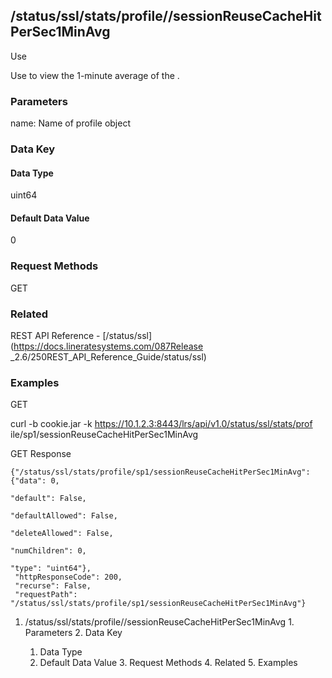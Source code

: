 ## /status/ssl/stats/profile/<name>/sessionReuseCacheHitPerSec1MinAvg

Use

Use to view the 1-minute average of the .

### Parameters

name: Name of profile object

### Data Key

#### Data Type

uint64

#### Default Data Value

0

### Request Methods

GET

### Related

REST API Reference - [/status/ssl](https://docs.lineratesystems.com/087Release
_2.6/250REST_API_Reference_Guide/status/ssl)

### Examples

GET

curl -b cookie.jar -k https://10.1.2.3:8443/lrs/api/v1.0/status/ssl/stats/prof
ile/sp1/sessionReuseCacheHitPerSec1MinAvg

GET Response

    
    {"/status/ssl/stats/profile/sp1/sessionReuseCacheHitPerSec1MinAvg": {"data": 0,
                                                                            "default": False,
                                                                            "defaultAllowed": False,
                                                                            "deleteAllowed": False,
                                                                            "numChildren": 0,
                                                                            "type": "uint64"},
     "httpResponseCode": 200,
     "recurse": False,
     "requestPath": "/status/ssl/stats/profile/sp1/sessionReuseCacheHitPerSec1MinAvg"}
    

  1. /status/ssl/stats/profile/<name>/sessionReuseCacheHitPerSec1MinAvg
    1. Parameters
    2. Data Key
      1. Data Type
      2. Default Data Value
    3. Request Methods
    4. Related
    5. Examples

